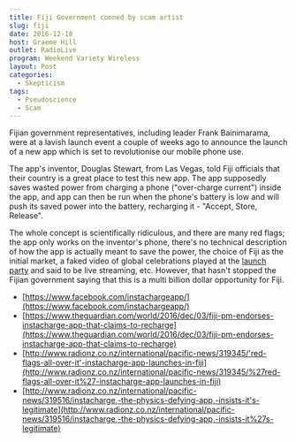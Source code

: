 ```yaml
---
title: Fiji Government conned by scam artist
slug: fiji
date: 2016-12-18
host: Graeme Hill
outlet: RadioLive
program: Weekend Variety Wireless
layout: Post
categories:
  - Skepticism
tags:
  - Pseudoscience
  - Scam
---
```


Fijian government representatives, including leader Frank Bainimarama, were at a lavish launch event a couple of weeks ago to announce the launch of a new app which is set to revolutionise our mobile phone use.

<!-- more -->

The app's inventor, Douglas Stewart, from Las Vegas, told Fiji officials that their country is a great place to test this new app. The app supposedly saves wasted power from charging a phone ("over-charge current") inside the app, and app can then be run when the phone's battery is low and will push its saved power into the battery, recharging it - "Accept, Store, Release".

The whole concept is scientifically ridiculous, and there are many red flags; the app only works on the inventor's phone, there's no technical description of how the app is actually meant to save the power, the choice of Fiji as the initial market, a faked video of global celebrations played at the [launch party](https://www.facebook.com/instachargeapp/videos/1351854981515162/) and said to be live streaming, etc. However, that hasn't stopped the Fijian government saying that this is a multi billion dollar opportunity for Fiji.

- [https://www.facebook.com/instachargeapp/](https://www.facebook.com/instachargeapp/)
- [https://www.theguardian.com/world/2016/dec/03/fiji-pm-endorses-instacharge-app-that-claims-to-recharge](https://www.theguardian.com/world/2016/dec/03/fiji-pm-endorses-instacharge-app-that-claims-to-recharge)
- [http://www.radionz.co.nz/international/pacific-news/319345/'red-flags-all-over-it'-instacharge-app-launches-in-fiji](http://www.radionz.co.nz/international/pacific-news/319345/%27red-flags-all-over-it%27-instacharge-app-launches-in-fiji)
- [http://www.radionz.co.nz/international/pacific-news/319516/instacharge,-the-physics-defying-app,-insists-it's-legitimate](http://www.radionz.co.nz/international/pacific-news/319516/instacharge,-the-physics-defying-app,-insists-it%27s-legitimate)
